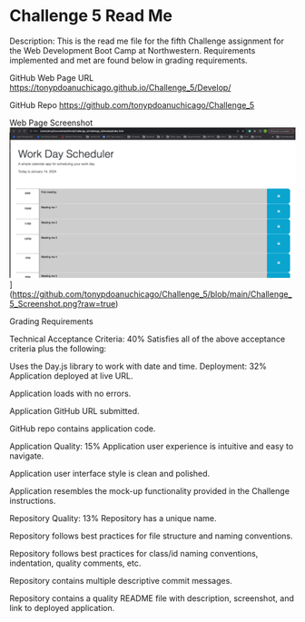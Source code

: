 # Challenge 5 Read Me

Description:  This is the read me file for the fifth Challenge assignment for the Web Development Boot Camp at Northwestern.  Requirements implemented and met are found below in grading requirements.

GitHub Web Page URL
https://tonypdoanuchicago.github.io/Challenge_5/Develop/

GitHub Repo
https://github.com/tonypdoanuchicago/Challenge_5

Web Page Screenshot
![alt text](https://github.com/tonypdoanuchicago/Challenge_5/blob/main/Challenge_5_Screenshot.png)](https://github.com/tonypdoanuchicago/Challenge_5/blob/main/Challenge_5_Screenshot.png?raw=true)


Grading Requirements

Technical Acceptance Criteria: 40%
Satisfies all of the above acceptance criteria plus the following:

Uses the Day.js library to work with date and time.
Deployment: 32%
Application deployed at live URL.

Application loads with no errors.

Application GitHub URL submitted.

GitHub repo contains application code.

Application Quality: 15%
Application user experience is intuitive and easy to navigate.

Application user interface style is clean and polished.

Application resembles the mock-up functionality provided in the Challenge instructions.

Repository Quality: 13%
Repository has a unique name.

Repository follows best practices for file structure and naming conventions.

Repository follows best practices for class/id naming conventions, indentation, quality comments, etc.

Repository contains multiple descriptive commit messages.

Repository contains a quality README file with description, screenshot, and link to deployed application.